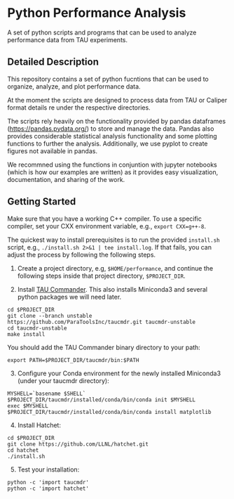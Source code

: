 # Python Performance Analysis
A set of python scripts and programs that can be used to analyze performance data from TAU experiments.

## Detailed Description
This repository contains a set of python fucntions that can be used to organize, analyze, and plot performance data.

At the moment the scripts are designed to process data from TAU or Caliper format details re under the respective directories.

The scripts rely heavily on the functionality provided by pandas dataframes (https://pandas.pydata.org/) to store and manage the data. Pandas also provides considerable statistical analysis functionality and some plotting functions to further the analysis. Additionally, we use pyplot to create figures not available in pandas.

We recommned using the functions in conjuntion with jupyter notebooks (which is how our examples are written) as it provides easy visualization, documentation, and sharing of the work.

## Getting Started

Make sure that you have a working C++ compiler. To use a specific compiler, set your CXX environment variable, e.g., `export CXX=g++-8`. 

The quickest way to install prerequisites is to run the provided `install.sh` script, e.g., `./install.sh 2>&1 | tee install.log`. If that fails, you can adjust the process by following the following steps.

1. Create a project directory, e.g, `$HOME/performance`, and continue the following steps inside that project directory, `$PROJECT_DIR`.

2. Install [TAU Commander](http://taucommander.paratools.com/). This also installs Miniconda3 and several python packages we will need later.
```
cd $PROJECT_DIR
git clone --branch unstable https://github.com/ParaToolsInc/taucmdr.git taucmdr-unstable
cd taucmdr-unstable
make install 
```
You should add the TAU Commander binary directory to your path:
```
export PATH=$PROJECT_DIR/taucmdr/bin:$PATH
```
3. Configure your Conda environment for the newly installed Miniconda3 (under your taucmdr directory): 

```
MYSHELL=`basename $SHELL`
$PROJECT_DIR/taucmdr/installed/conda/bin/conda init $MYSHELL
exec $MYSHELL
$PROJECT_DIR/taucmdr/installed/conda/bin/conda install matplotlib
```

4. Install Hatchet:
```
cd $PROJECT_DIR
git clone https://github.com/LLNL/hatchet.git
cd hatchet
./install.sh
```

5. Test your installation:
```
python -c 'import taucmdr' 
python -c 'import hatchet'
```

